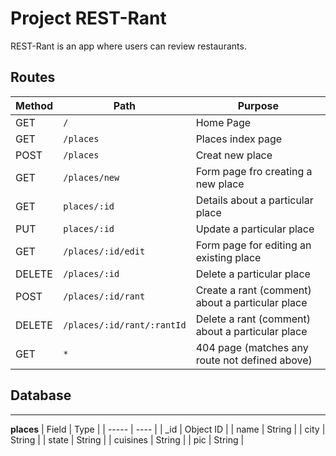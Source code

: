 # Project REST-Rant

REST-Rant is an app where users can review restaurants.

## Routes
| Method | Path    | Purpose   |
| ------ | ------- | --------- |
| GET    | `/`       | Home Page |
| GET    | `/places` | Places index page |
| POST   | `/places` | Creat new place |
| GET    | `/places/new` | Form page fro creating a new place |
| GET    | `places/:id` | Details about a particular place |
| PUT    | `places/:id` | Update a particular place |
| GET    | `/places/:id/edit` | Form page for editing an existing place |
| DELETE | `/places/:id` | Delete a particular place |
| POST   | `/places/:id/rant` | Create a rant (comment) about a particular place|
| DELETE | `/places/:id/rant/:rantId` | Delete a rant (comment) about a particular place |
| GET    | `*`   | 404 page (matches any route not defined above) |

## Database
***
**places**
| Field | Type |
| ----- | ---- |
| _id   | Object ID |
| name  | String |
| city  | String |
| state | String |
| cuisines | String |
| pic   | String |
